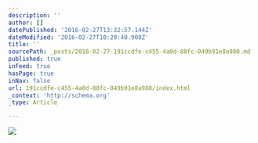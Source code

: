 ```yaml
---
description: ''
author: []
datePublished: '2016-02-27T13:32:57.144Z'
dateModified: '2016-02-27T10:29:40.900Z'
title: ''
sourcePath: _posts/2016-02-27-191ccdfe-c455-4a0d-88fc-049b91e8a980.md
published: true
inFeed: true
hasPage: true
inNav: false
url: 191ccdfe-c455-4a0d-88fc-049b91e8a980/index.html
_context: 'http://schema.org'
_type: Article

---
```

![](https://the-grid-user-content.s3-us-west-2.amazonaws.com/005ac6b0-2d15-4901-a6e3-b76e20816eba.png)